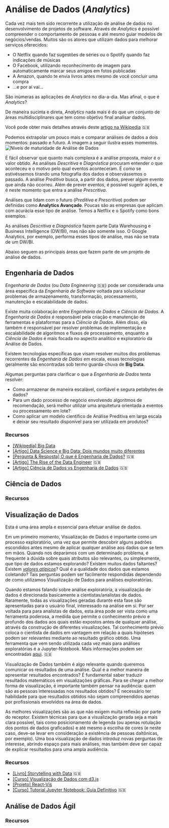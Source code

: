 # Análise de Dados (*Analytics*)

Cada vez mais tem sido recorrente a utilização de análise de dados no
desenvolvimento de projetos de software. Através de *Analytics* é
possível compreender o comportamento de pessoas e até mesmo guiar
modelos de negócios/vendas. Muitos são os atores que utilizam dados
para melhorar serviços oferecidos:

- O Netflix quando faz sugestões de séries ou o Spotify quando faz
  indicações de músicas
- O Facebook, utilizando reconhecimento de imagem para automaticamente
  marcar seus amigos em fotos publicadas
- A Amazon, quando te envia livros antes mesmo de você concluir uma
  compra
- ...e por aí vai...

São inúmeras as aplicações de *Analytics* no dia-a-dia. Mas afinal, o que
é *Analytics*?

De maneira sucinta e direta, *Analytics* nada mais é do que um conjunto
de áreas multidisciplinares que tem como objetivo final analisar dados.

Você pode obter mais detalhes através deste [artigo na
Wikipedia](https://en.wikipedia.org/wiki/Analytics) :uk:

Podemos extrapolar um pouco mais e comparar análises de dados a dois
momentos: passado e futuro. A imagem a seguir ilustra esses momentos.
![Níveis de maturidade de Análise de
Dados](/gitbook/images/Analytics/niveis_maturidade.png)

É fácil observar que quanto mais complexa é a análise proposta, maior é
o valor obtido. As análises *Descritiva* e *Diagnóstica* procuram entender o
que aconteceu e o motivo pelo qual eventos aconteceram. É como se
estivéssemos tirando uma fotografia dos dados e observássemos o passado.
A análise *Preditiva* busca, a partir dos dados, prever algum evento que
ainda não ocorreu. Além de prever eventos, é possível sugerir ações, e é
neste momento que entra a análise *Prescritiva*.

Análises que lidam com o futuro (*Preditiva* e *Prescritiva*) podem ser
definidas como **Analytics Avançado**. Poucas são as empresas que aplicam
com acurácia esse tipo de análise. Temos a Netflix e o Spotify como bons
exemplos.

As análises *Descritiva* e *Diagnóstica* fazem parte Data Warehousing e
Business Intelligence (DW/BI), mas não são somente isso. O Google
Analytics, por exemplo, performa esses tipos de análise, mas não se
trata de um DW/BI.

Abaixo seguem as principais áreas que fazem parte de um projeto de
análise de dados.

<!-- toc -->

## Engenharia de Dados

*Engenharia de Dados* (ou *Data Engineering* :uk:) pode ser considerada uma área
específica da *Engenharia de Software* voltada para solucionar problemas de
armazenamento, transformação, processamento, manutenção e escalabilidade de
dados.

Existe muita colaboração entre *Engenharia de Dados* e *Ciência de Dados*. A
*Engenharia de Dados* é responsável pela criação e manutenção de ferramentas e
plataformas para a *Ciência de Dados*. Além disso, ela também é responsável por
resolver problemas de implementação e escalabilidade de algoritmos e fluxos de
processamento, enquanto a *Ciência de Dados* é mais focada no aspecto analítico
e exploratório da Análise de Dados.

Existem tecnologias específicas que visam resolver muitos dos problemas
recorrentes da *Engenharia de Dados* em escala, essas tecnologias geralmente são
encontradas sob termo guarda-chuva de **Big Data**.

Algumas perguntas para clarificar o que a *Engenharia de Dados* tenta resolver:

- Como armazenar de maneira escalável, confiável e segura petabytes de dados?
- Para um dado processo de negócio envolvendo algoritmos de recomendação, será
  melhor utilizar uma arquitetura orientada a eventos ou processamento em lote?
- Como aplicar um modelo científico de Análise Preditiva em larga escala e
  deixar seu resultado disponível para ser utilizada em produtos?

### Recursos

- [[Wikipedia] Big Data](https://pt.wikipedia.org/wiki/Big_data)
- [[Artigo] Data Science e Big Data: Dois mundos muito diferentes](https://www.thoughtworks.com/pt/insights/blog/data-science-and-big-data-two-very-different-beasts)
- [[Pergunta & Resposta] O que é Engenharia de Dados?](https://www.quora.com/What-is-data-engineering)
  :uk:
- [[Artigo] The Rise of the Data Engineer](https://www.datanami.com/2014/09/08/rise-big-data-engineer/)
  :uk:
- [[Artigo] Ciência de Dados vs Engenharia de Dados](https://blog.insightdatascience.com/data-science-vs-data-engineering-62da7678adaa#.1a2xg69mb)
  :uk:

## Ciência de Dados

### Recursos

## Visualização de Dados

Esta é uma área ampla e essencial para efetuar análise de dados.

Em um primeiro momento, Visualização de Dados é importante como um
processo exploratório, uma vez que permite descobrir alguns padrões
escondidos antes mesmo de aplicar qualquer análise aos dados que se tem
em mãos. Quando nos deparamos com um determinado problema, é frequente a
dúvida sobre quais atributos são relevantes, ou simplesmente, que tipo
de dados estamos explorando? Existem muitos dados faltantes?  Existem
_[valores atípicos](https://pt.wikipedia.org/wiki/Outlier)_? Qual é a
qualidade dos dados que estamos coletando? Tais perguntas podem ser
facilmente respondidas dependendo de como utilizamos Visualização de
Dados para análises exploratórias.

Quando estamos falando sobre análise exploratória, a visualização de
dados é direcionada basicamente a cientistas/analistas de dados.
Raramente, todas as visualizações geradas durante esta fase são
apresentadas para o usuário final, interessado na análise em si. Por ser
voltada para para analistas de dados, esta área pode ser
vista como uma ferramenta poderosa, a medida que permite o conhecimento
prévio e profundo dos dados aos quais estão expostos antes de qualquer
análise, através da construção de diferentes visualizações. Tal
conhecimento prévio coloca o cientista de dados em vantagem em relação
a quais hipóteses podem ser relevantes mediante ao resultado gráfico
obtido. Uma ferramenta que vem sendo utilizada cada vez mais para
análises exploratórias é a Jupyter-Notebook. Mais informações podem ser
encontradas [aqui](http://jupyter.org/). :uk:

Visualização de Dados também é algo relevante quando queremos comunicar
os resultados de uma análise. Qual é a melhor maneira de apresentar
resultados encontrados? É fundamental saber traduzir resultados
matemáticos em visualizações gráficas. Para se chegar a melhor forma de
visualização, é importante também pensar na audiência: quem são as
pessoas interessadas nos resultados obtidos? É necessário ter habilidade
para que resultados obtidos não sejam compreendidos apenas por
profissionais envolvidos na área de dados.

As melhores visualizações são as que não exigem muita reflexão por parte
do receptor. Existem técnicas para que a visualização gerada seja a mais
clara possível, tais como posicionamento de legenda (ou apenas rotulação
dos pontos de dados graficados) e até mesmo a escolha de cores (e neste
caso, deve-se levar em consideração a existência de pessoas daltônicas,
por exemplo). Uma boa visualização de dados introduz novas perguntas de
interesse, abrindo espaço para mais análises, mas também deve ser capaz
de explicar resultados para uma ampla audiência.

### Recursos

- [[Livro] Storytelling with
  Data](http://www.storytellingwithdata.com/book/) :uk:
- [[Curso] Visualização de Dados com
  d3.js](https://br.udacity.com/course/data-visualization-and-d3js--ud507/)
- [[Projeto] React-Vis](https://github.com/uber/react-vis)
- [[Curso] Tutorial Jupyter Notebook: Guia
  Definitivo](https://www.datacamp.com/community/tutorials/tutorial-jupyter-notebook)
:uk:

## Análise de Dados Ágil

### Recursos
